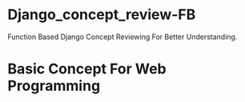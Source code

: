 # Django_concept_review-FB
Function Based Django Concept Reviewing For Better Understanding.<br/>
# Basic Concept For Web Programming
